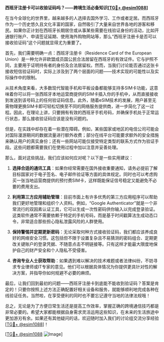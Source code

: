 **西班牙注册卡可以收验证码吗？——跨境生活必备知识[[TG💪+ @esim1088](https://t.me/s/esim1088)]**

在当今全球化的世界里，越来越多的人选择去国外学习、工作或者定居。而西班牙作为一个历史悠久且文化丰富的国家，自然吸引了大量来自世界各地的游客和移民。如果你正计划在西班牙长期居住或从事某些需要在线验证身份的活动，比如开通银行账户、申请签证延期、使用海外购物网站等，那么“西班牙注册卡是否可以接收验证码”这个问题就显得尤为重要了。

首先，我们需要明确一点：西班牙注册卡（Residence Card of the European Union）是一种允许非欧盟成员国公民合法居留在西班牙的有效证件。它与护照不同，主要用于证明持有者的身份及合法居留权。然而，当我们讨论能否通过这张卡接收短信验证码时，实际上涉及到了两个层面的问题——技术实现的可能性以及实际操作中的限制。

从技术角度来看，大多数现代智能手机和平板设备都能够支持多SIM卡功能，这意味着你可以将一张西班牙本地运营商提供的SIM卡插入你的手机中，从而直接接收到发送到该号码上的任何验证码信息。此外，随着eSIM技术的发展，用户甚至无需物理更换SIM卡即可轻松切换至不同的网络服务提供商，进一步简化了这一过程。因此，在理论上讲，只要拥有有效的西班牙手机号码，并确保手机处于正常运行状态，那么接收验证码应该是没有问题的。

但是，在实践中却存在着一些潜在障碍。例如，某些国家或地区的电信公司可能会对国际漫游期间的数据流量进行额外收费；部分在线平台可能要求额外的安全措施来确认用户的真实身份；还有一些网站可能仅接受特定类型的联系方式作为验证手段。这些问题都需要我们在使用过程中加以注意并妥善处理。

那么，面对这些挑战，我们应该如何应对呢？以下是一些实用建议：

1. **选择合适的通讯工具**：如果你经常需要在国外接收重要通知，请务必提前了解目标国家对于电子签名、电子邮件验证等方面的具体规定。同时也可以考虑购买一张当地运营商提供的预付费SIM卡，这样既能保证信号稳定又能避免不必要的费用支出。
   
2. **利用第三方应用辅助管理**：目前市面上有许多优秀的第三方应用程序可以帮助我们更好地管理和组织个人资料。例如，“Google Authenticator”就是一个非常流行的双因素认证工具，它可以生成一次性密码供你输入以完成登录验证。这类软件通常不需要依赖于特定的手机号码，而是基于时间戳算法生成动态口令，非常适合那些担心隐私泄露风险的人群使用。

3. **保持警惕并定期更新密码**：无论采取何种方式接收验证码，我们都应该养成良好的网络安全习惯。这包括但不限于设置复杂且不易猜测的密码组合、定期更改关键账户的登录凭据、不随意点击不明链接等。只有这样才能最大限度地保护自己的财产安全和个人隐私不受侵害。

4. **咨询专业人士获取帮助**：如果遇到难以解决的技术难题或者法律纠纷，不妨寻求专业律师或IT专家的意见。他们可以根据具体情况为你提供更具针对性的解决方案，并指导你如何规避不必要的麻烦。

最后，让我们回到最初的问题——西班牙注册卡到底能不能收到验证码？答案是肯定的！只要你按照上述方法正确配置好相关设备和服务，就能够顺利地完成各种在线验证任务。当然啦，在享受便利的同时也不要忘记遵守当地的法律法规哦！

总之，无论是为了方便日常生活还是提高工作效率，掌握正确的跨境通信技巧都是非常必要的。希望大家都能根据自身需求灵活运用这些知识，在未来的生活旅途中更加游刃有余。如果还有其他疑问的话，欢迎随时加入我们的讨论组交流分享经验[[TG💪+ @esim1088](https://t.me/s/esim1088)]！

[[TG💪+ @esim1088](https://t.me/s/esim1088) ![Image](https://i.postimg.cc/4NQfJmqS/Snipaste-2025-05-13-00-14-12.png)]